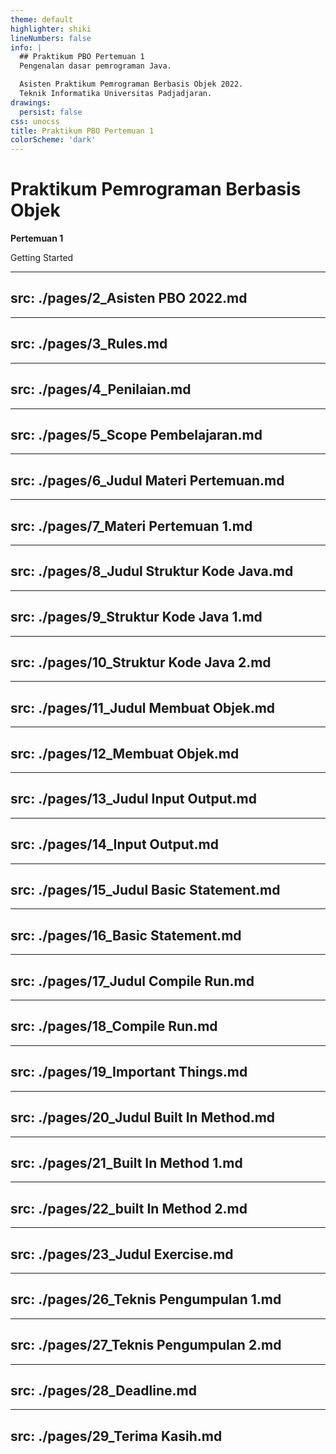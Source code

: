 ```yaml
---
theme: default
highlighter: shiki
lineNumbers: false
info: |
  ## Praktikum PBO Pertemuan 1
  Pengenalan dasar pemrograman Java.

  Asisten Praktikum Pemrograman Berbasis Objek 2022.
  Teknik Informatika Universitas Padjadjaran.
drawings:
  persist: false
css: unocss
title: Praktikum PBO Pertemuan 1
colorScheme: 'dark'
---
```


# Praktikum Pemrograman Berbasis Objek

**Pertemuan 1**

<div class="pt-12">
  <span @click="$slidev.nav.next" class="px-2 py-1 rounded cursor-pointer" hover="bg-white bg-opacity-10">
    Getting Started <carbon:arrow-right class="inline"/>
  </span>
</div>

---
src: ./pages/2_Asisten PBO 2022.md
---

---
src: ./pages/3_Rules.md
---

---
src: ./pages/4_Penilaian.md
---

---
src: ./pages/5_Scope Pembelajaran.md
---

---
src: ./pages/6_Judul Materi Pertemuan.md
---

---
src: ./pages/7_Materi Pertemuan 1.md
---

---
src: ./pages/8_Judul Struktur Kode Java.md
---

---
src: ./pages/9_Struktur Kode Java 1.md
---

---
src: ./pages/10_Struktur Kode Java 2.md
---

---
src: ./pages/11_Judul Membuat Objek.md
---

---
src: ./pages/12_Membuat Objek.md
---

---
src: ./pages/13_Judul Input Output.md
---

---
src: ./pages/14_Input Output.md
---

---
src: ./pages/15_Judul Basic Statement.md
---

---
src: ./pages/16_Basic Statement.md
---

---
src: ./pages/17_Judul Compile Run.md
---

---
src: ./pages/18_Compile Run.md
---

---
src: ./pages/19_Important Things.md
---

---
src: ./pages/20_Judul Built In Method.md
---

---
src: ./pages/21_Built In Method 1.md
---

---
src: ./pages/22_built In Method 2.md
---

---
src: ./pages/23_Judul Exercise.md
---

---
src: ./pages/26_Teknis Pengumpulan 1.md
---

---
src: ./pages/27_Teknis Pengumpulan 2.md
---

---
src: ./pages/28_Deadline.md
---

---
src: ./pages/29_Terima Kasih.md
---